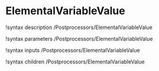 <!-- MOOSE Documentation Stub: Remove this when content is added. -->

# ElementalVariableValue
!syntax description /Postprocessors/ElementalVariableValue

!syntax parameters /Postprocessors/ElementalVariableValue

!syntax inputs /Postprocessors/ElementalVariableValue

!syntax children /Postprocessors/ElementalVariableValue
